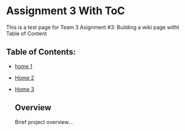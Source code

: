 # Assignment 3 With ToC
This is a test page for Team 3 Asignment #3: Building a wiki page witht Table of Content


## Table of Contents: 
- [home 1](./wiki/Home-1.md)
- [Home 2](./home-2.md)
- [Home 3](https://github.com/Dhr0nCrash/Assignment3WithToC/wiki/Home-2.md)
  ## Overview

  Brief project overview...
